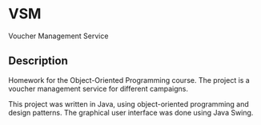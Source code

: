 # VSM
Voucher Management Service

Description
-
Homework for the Object-Oriented Programming course.
The project is a voucher management service for different campaigns.


This project was written in Java, using object-oriented programming and design patterns.
The graphical user interface was done using Java Swing.

